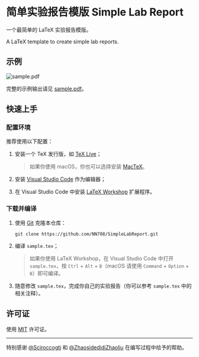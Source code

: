 # 简单实验报告模版 Simple Lab Report

一个最简单的 LaTeX 实验报告模版。

A LaTeX template to create simple lab reports.

## 示例

![sample.pdf](https://user-images.githubusercontent.com/20534082/77845396-393b7680-71e1-11ea-8b9b-62d19a10021f.png)

完整的示例输出请见 [sample.pdf](https://github.com/NN708/SimpleLabReport/blob/master/sample.pdf)。

## 快速上手

### 配置环境

推荐使用以下配置：

1. 安装一个 TeX 发行版，如 [TeX Live](http://tug.org/texlive/)；

   > 如果你使用 macOS，你也可以选择安装 [MacTeX](http://tug.org/mactex/)。

2. 安装 [Visual Studio Code](https://code.visualstudio.com) 作为编辑器；

3. 在 Visual Studio Code 中安装 [LaTeX Workshop](https://github.com/James-Yu/LaTeX-Workshop) 扩展程序。

### 下载并编译

1. 使用 [Git](https://git-scm.com) 克隆本仓库：

   ```
   git clone https://github.com/NN708/SimpleLabReport.git
   ```

2. 编译 `sample.tex`；

   > 如果你使用 LaTeX Workshop，在 Visual Studio Code 中打开 `sample.tex`，按 `Ctrl` + `Alt` + `B`（macOS 请使用 `Command` + `Option` + `B`）即可编译。

3. 随意修改 `sample.tex`，完成你自己的实验报告（你可以参考 `sample.tex` 中的相关注释）。

## 许可证

使用 [MIT](https://opensource.org/licenses/MIT) 许可证。

---

特别感谢 [@Sciroccogti](https://github.com/Sciroccogti) 和 [@ZhaosidedidiZhaoliu](https://github.com/ZhaosidedidiZhaoliu) 在编写过程中给予的帮助。